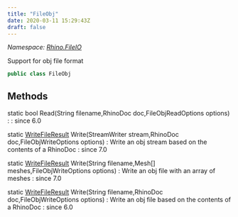 ```yaml
---
title: "FileObj"
date: 2020-03-11 15:29:43Z
draft: false
---
```


*Namespace: [Rhino.FileIO](../)*

Support for obj file format
```cs
public class FileObj
```
## Methods

static bool Read(String filename,RhinoDoc doc,FileObjReadOptions options)
: 
: since 6.0

static [WriteFileResult](/rhinocommon/rhino/plugins/writefileresult/) Write(StreamWriter stream,RhinoDoc doc,FileObjWriteOptions options)
: Write an obj stream based on the contents of a RhinoDoc
: since 7.0

static [WriteFileResult](/rhinocommon/rhino/plugins/writefileresult/) Write(String filename,Mesh[] meshes,FileObjWriteOptions options)
: Write an obj file with an array of meshes
: since 7.0

static [WriteFileResult](/rhinocommon/rhino/plugins/writefileresult/) Write(String filename,RhinoDoc doc,FileObjWriteOptions options)
: Write an obj file based on the contents of a RhinoDoc
: since 6.0
